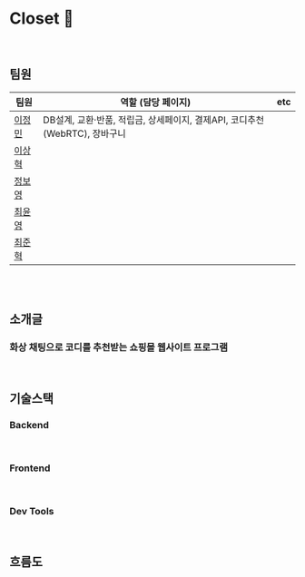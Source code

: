 # Closet 🥼

<br>

## 팀원
|팀원|역할 (담당 페이지)|etc|
|-|-|-|
|[이정민](https://github.com/NAMEJM-sys)|DB설계, 교환·반품, 적립금, 상세페이지, 결제API, 코디추천(WebRTC), 장바구니||
|[이상혁](https://github.com/lsh0131)|||
|[정보영](https://github.com/BY-ee)|||
|[최윤영](https://github.com/codeychoi)|||
|[최준혁](https://github.com/junhyuk1006)|||

<br>

<br>

## 소개글
### 화상 채팅으로 코디를 추천받는 쇼핑몰 웹사이트 프로그램

<br>

## 기술스택
### Backend

<br>

### Frontend

<br>

### Dev Tools

<br>

## 흐름도

